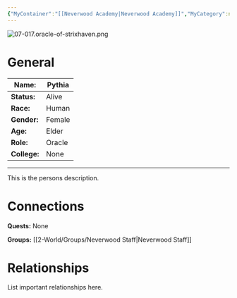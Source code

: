 ```yaml
---
{"MyContainer":"[[Neverwood Academy|Neverwood Academy]]","MyCategory":null,"image":"07-017.oracle-of-strixhaven.png","tags":["Category/People"],"obsidianUIMode":"preview","aliases":null,"NoteStatus":"❓","char_status":"Alive","char_race":"Human","char_gender":"Female","char_role":"Oracle","char_college":"None","char_items":null,"char_age":"Elder","parents":null,"children":null,"enemies":null,"allies":null,"siblings":null,"partner":null,"Connected_Quests":[],"Connected_Groups":["[[2-World/Groups/Neverwood Staff.md|Neverwood Staff]]"],"dg-publish":true,"dg-path":"World/People/Staff/Pythia.md","permalink":"/world/people/staff/pythia/","dgPassFrontmatter":true,"updated":"2025-10-03T16:18:14.000+01:00"}
---
```



![07-017.oracle-of-strixhaven.png](/img/user/z_Assets/character_art/NPCs/Staff/07-017.oracle-of-strixhaven.png)
# General


| Name:        | Pythia |
| ------------ | ------ |
| **Status:**  | Alive  |
| **Race:**    | Human  |
| **Gender:**  | Female |
| **Age:**     | Elder  |
| **Role:**    | Oracle |
| **College:** | None   |


---

This is the persons description. 


# Connections


**Quests:** None 

**Groups:** [[2-World/Groups/Neverwood Staff\|Neverwood Staff]]


# Relationships

List important relationships here. 

